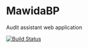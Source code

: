 # MawidaBP

Audit assistant web application

[![Build Status](https://travis-ci.org/cirope/mawidabp.svg?branch=master)](https://travis-ci.org/cirope/mawidabp)
